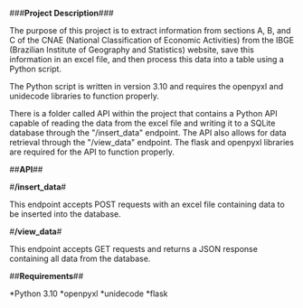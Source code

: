 ###**Project Description**###

The purpose of this project is to extract information from sections A, B, and C of the CNAE (National Classification of Economic Activities) from the IBGE (Brazilian Institute of Geography and Statistics) website, save this information in an excel file, and then process this data into a table using a Python script.

The Python script is written in version 3.10 and requires the openpyxl and unidecode libraries to function properly.

There is a folder called API within the project that contains a Python API capable of reading the data from the excel file and writing it to a SQLite database through the "/insert_data" endpoint. The API also allows for data retrieval through the "/view_data" endpoint. The flask and openpyxl libraries are required for the API to function properly.

##**API**##

#**/insert_data**#

This endpoint accepts POST requests with an excel file containing data to be inserted into the database. 

#**/view_data**#

This endpoint accepts GET requests and returns a JSON response containing all data from the database.

##**Requirements**##

*Python 3.10
*openpyxl
*unidecode
*flask
